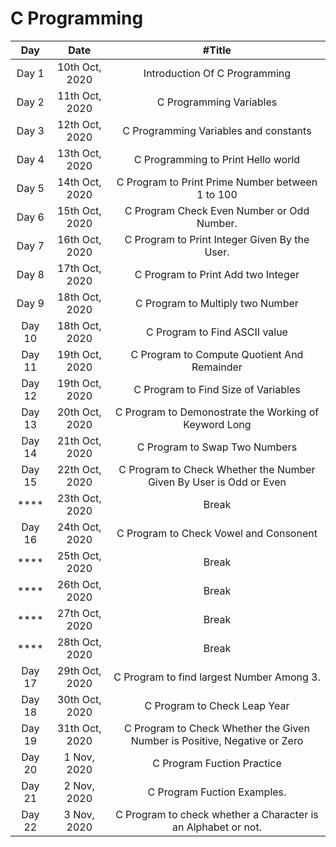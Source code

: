 # C Programming

|   Day    |      Date      |                                  #Title                                   |
| :------: | :------------: | :-----------------------------------------------------------------------: |
|  Day 1   | 10th Oct, 2020 |                       Introduction Of C Programming                       |
|  Day 2   | 11th Oct, 2020 |                          C Programming Variables                          |
|  Day 3   | 12th Oct, 2020 |                   C Programming Variables and constants                   |
|  Day 4   | 13th Oct, 2020 |                    C Programming to Print Hello world                     |
|  Day 5   | 14th Oct, 2020 |             C Program to Print Prime Number between 1 to 100              |
|  Day 6   | 15th Oct, 2020 |                C Program Check Even Number or Odd Number.                 |
|  Day 7   | 16th Oct, 2020 |               C Program to Print Integer Given By the User.               |
|  Day 8   | 17th Oct, 2020 |                    C Program to Print Add two Integer                     |
|  Day 9   | 18th Oct, 2020 |                     C Program to Multiply two Number                      |
|  Day 10  | 18th Oct, 2020 |                       C Program to Find ASCII value                       |
|  Day 11  | 19th Oct, 2020 |                C Program to Compute Quotient And Remainder                |
|  Day 12  | 19th Oct, 2020 |                    C Program to Find Size of Variables                    |
|  Day 13  | 20th Oct, 2020 |           C Program to Demonostrate the Working of Keyword Long           |
|  Day 14  | 21th Oct, 2020 |                       C Program to Swap Two Numbers                       |
|  Day 15  | 22th Oct, 2020 |    C Program to Check Whether the Number Given By User is Odd or Even     |
| \*\*\*\* | 23th Oct, 2020 |                                   Break                                   |
|  Day 16  | 24th Oct, 2020 |                  C Program to Check Vowel and Consonent                   |
| \*\*\*\* | 25th Oct, 2020 |                                   Break                                   |
| \*\*\*\* | 26th Oct, 2020 |                                   Break                                   |
| \*\*\*\* | 27th Oct, 2020 |                                   Break                                   |
| \*\*\*\* | 28th Oct, 2020 |                                   Break                                   |
|  Day 17  | 29th Oct, 2020 |                 C Program to find largest Number Among 3.                 |
|  Day 18  | 30th Oct, 2020 |                       C Program to Check Leap Year                        |
|  Day 19  | 31th Oct, 2020 | C Program to Check Whether the Given Number is Positive, Negative or Zero |
|  Day 20  |  1 Nov, 2020   |                        C Program Fuction Practice                         |
|  Day 21  |  2 Nov, 2020   |                        C Program Fuction Examples.                        |
|  Day 22  |  3 Nov, 2020   |       C Program to check whether a Character is an Alphabet or not.       |
